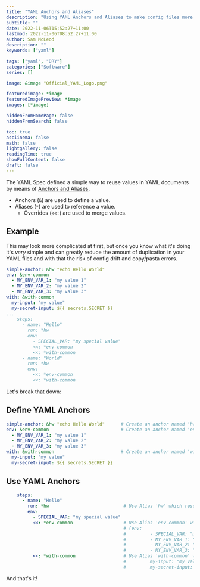 ```yaml
---
title: "YAML Anchors and Aliases"
description: "Using YAML Anchors and Aliases to make config files more DRY"
subtitle: ""
date: 2022-11-06T15:52:27+11:00
lastmod: 2022-11-06T08:52:27+11:00
author: Sam McLeod
description: ""
keywords: ["yaml"]

tags: ["yaml", "DRY"]
categories: ["Software"]
series: []

image: &image "Official_YAML_Logo.png"

featuredimage: *image
featuredImagePreview: *image
images: [*image]

hiddenFromHomePage: false
hiddenFromSearch: false

toc: true
asciinema: false
math: false
lightgallery: false
readingTime: true
showFullContent: false
draft: false
---
```



The YAML Spec defined a simple way to reuse values in YAML documents by means of [Anchors and Aliases](https://yaml.org/spec/1.2/spec.html#id2765878).

- Anchors (`&`) are used to define a value.
- Aliases (`*`) are used to reference a value.
  - Overrides (`<<:`) are used to merge values.

## Example

This may look more complicated at first, but once you know what it's doing it's _very_ simple and can greatly reduce the amount of duplication in your YAML files and with that the risk of config drift and copy/pasta errors.

```yaml
simple-anchor: &hw "echo Hello World"
env: &env-common
  - MY_ENV_VAR_1: "my value 1"
  - MY_ENV_VAR_2: "my value 2"
  - MY_ENV_VAR_3: "my value 3"
with: &with-common
  my-input: "my value"
  my-secret-input: ${{ secrets.SECRET }}
...
    steps:
      - name: "Hello"
        run: *hw
        env:
          - SPECIAL_VAR: "my special value"
          <<: *env-common
          <<: *with-common
      - name: "World"
        run: *hw
        env:
          <<: *env-common
          <<: *with-common
```

Let's break that down:

## Define YAML Anchors

```yaml
simple-anchor: &hw "echo Hello World"      # Create an anchor named 'hw' with the value "echo Hello World"
env: &env-common                           # Create an anchor named 'env-common' with the values that follow
  - MY_ENV_VAR_1: "my value 1"
  - MY_ENV_VAR_2: "my value 2"
  - MY_ENV_VAR_3: "my value 3"
with: &with-common                         # Create an anchor named 'with-common' with the values that follow
  my-input: "my value"
  my-secret-input: ${{ secrets.SECRET }}
```

## Use YAML Anchors

```yaml
    steps:
      - name: "Hello"
        run: *hw                            # Use Alias 'hw' which results in run: "run: echo Hello World"
        env:
          - SPECIAL_VAR: "my special value"
          <<: *env-common                   # Use Alias 'env-common' with override (<<:) to merge into existing values
                                            # (env:
                                            #         - SPECIAL_VAR: "my special value"
                                            #         - MY_ENV_VAR_1: "my value 1"
                                            #         - MY_ENV_VAR_2: "my value 2"
                                            #         - MY_ENV_VAR_3: "my value 3")
          <<: *with-common                  # Use Alias 'with-common' with override to merge into existing values
                                            #         my-input: "my value"
                                            #         my-secret-input: ${{ secrets.SECRET }})
```

And that's it!
